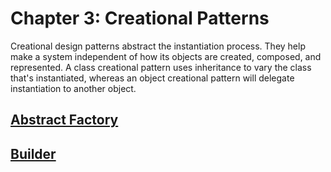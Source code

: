 # Chapter 3: Creational Patterns

Creational design patterns abstract the instantiation process. They help make a system independent of how its objects are created, composed, and represented. A class creational pattern uses inheritance to vary the class that's instantiated, whereas an object creational pattern will delegate instantiation to another object.

## [Abstract Factory](./AbstractFactory)
## [Builder](./Builder)
